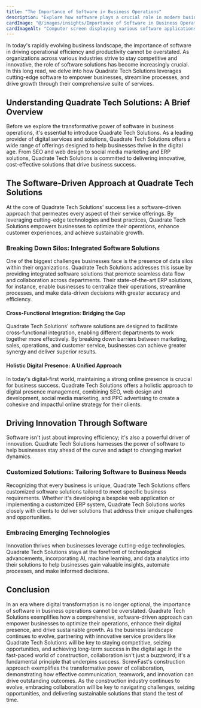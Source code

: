 ```yaml
---
title: "The Importance of Software in Business Operations"
description: "Explore how software plays a crucial role in modern business operations, enhancing efficiency, productivity, and decision-making processes across various industries."
cardImage: "@/images/insights/Importance of Software in Business Operations.jpg"
cardImageAlt: "Computer screen displaying various software applications used in business operations"
---
```


In today's rapidly evolving business landscape, the importance of software in driving operational efficiency and productivity cannot be overstated. As organizations across various industries strive to stay competitive and innovative, the role of software solutions has become increasingly crucial. In this long read, we delve into how Quadrate Tech Solutions leverages cutting-edge software to empower businesses, streamline processes, and drive growth through their comprehensive suite of services.

## Understanding Quadrate Tech Solutions: A Brief Overview

Before we explore the transformative power of software in business operations, it's essential to introduce Quadrate Tech Solutions. As a leading provider of digital services and solutions, Quadrate Tech Solutions offers a wide range of offerings designed to help businesses thrive in the digital age. From SEO and web design to social media marketing and ERP solutions, Quadrate Tech Solutions is committed to delivering innovative, cost-effective solutions that drive business success.

## The Software-Driven Approach at Quadrate Tech Solutions

At the core of Quadrate Tech Solutions' success lies a software-driven approach that permeates every aspect of their service offerings. By leveraging cutting-edge technologies and best practices, Quadrate Tech Solutions empowers businesses to optimize their operations, enhance customer experiences, and achieve sustainable growth.

### Breaking Down Silos: Integrated Software Solutions

One of the biggest challenges businesses face is the presence of data silos within their organizations. Quadrate Tech Solutions addresses this issue by providing integrated software solutions that promote seamless data flow and collaboration across departments. Their state-of-the-art ERP solutions, for instance, enable businesses to centralize their operations, streamline processes, and make data-driven decisions with greater accuracy and efficiency.

#### Cross-Functional Integration: Bridging the Gap

Quadrate Tech Solutions' software solutions are designed to facilitate cross-functional integration, enabling different departments to work together more effectively. By breaking down barriers between marketing, sales, operations, and customer service, businesses can achieve greater synergy and deliver superior results.

#### Holistic Digital Presence: A Unified Approach

In today's digital-first world, maintaining a strong online presence is crucial for business success. Quadrate Tech Solutions offers a holistic approach to digital presence management, combining SEO, web design and development, social media marketing, and PPC advertising to create a cohesive and impactful online strategy for their clients.

## Driving Innovation Through Software

Software isn't just about improving efficiency; it's also a powerful driver of innovation. Quadrate Tech Solutions harnesses the power of software to help businesses stay ahead of the curve and adapt to changing market dynamics.

### Customized Solutions: Tailoring Software to Business Needs

Recognizing that every business is unique, Quadrate Tech Solutions offers customized software solutions tailored to meet specific business requirements. Whether it's developing a bespoke web application or implementing a customized ERP system, Quadrate Tech Solutions works closely with clients to deliver solutions that address their unique challenges and opportunities.

### Embracing Emerging Technologies

Innovation thrives when businesses leverage cutting-edge technologies. Quadrate Tech Solutions stays at the forefront of technological advancements, incorporating AI, machine learning, and data analytics into their solutions to help businesses gain valuable insights, automate processes, and make informed decisions.

## Conclusion

In an era where digital transformation is no longer optional, the importance of software in business operations cannot be overstated. Quadrate Tech Solutions exemplifies how a comprehensive, software-driven approach can empower businesses to optimize their operations, enhance their digital presence, and drive sustainable growth. As the business landscape continues to evolve, partnering with innovative service providers like Quadrate Tech Solutions will be key to staying competitive, seizing opportunities, and achieving long-term success in the digital age.In the fast-paced world of construction, collaboration isn't just a buzzword; it's a fundamental principle that underpins success. ScrewFast's construction approach exemplifies the transformative power of collaboration, demonstrating how effective communication, teamwork, and innovation can drive outstanding outcomes. As the construction industry continues to evolve, embracing collaboration will be key to navigating challenges, seizing opportunities, and delivering sustainable solutions that stand the test of time.